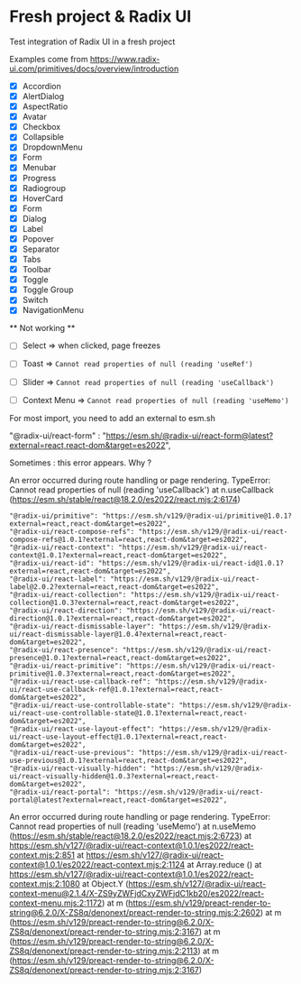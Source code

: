 # Fresh project & Radix UI

Test integration of Radix UI in a fresh project

Examples come from https://www.radix-ui.com/primitives/docs/overview/introduction

- [x] Accordion
- [x] AlertDialog
- [x] AspectRatio
- [x] Avatar
- [x] Checkbox
- [x] Collapsible
- [x] DropdownMenu
- [x] Form
- [x] Menubar
- [x] Progress
- [x] Radiogroup
- [x] HoverCard
- [x] Form
- [x] Dialog
- [x] Label
- [x] Popover
- [x] Separator
- [x] Tabs
- [x] Toolbar
- [x] Toggle
- [x] Toggle Group
- [x] Switch
- [x] NavigationMenu

** Not working **
- [ ] Select => when clicked, page freezes
- [ ] Toast => `Cannot read properties of null (reading 'useRef')`
- [ ] Slider => `Cannot read properties of null (reading 'useCallback')`
- [ ] Context Menu => `Cannot read properties of null (reading 'useMemo')`


For most import, you need to add an external to esm.sh

"@radix-ui/react-form" :
"https://esm.sh/@radix-ui/react-form@latest?external=react,react-dom&target=es2022",


Sometimes : this error appears. Why ?

An error occurred during route handling or page rendering. TypeError: Cannot
read properties of null (reading 'useCallback') at n.useCallback
(https://esm.sh/stable/react@18.2.0/es2022/react.mjs:2:6174)

    "@radix-ui/primitive": "https://esm.sh/v129/@radix-ui/primitive@1.0.1?external=react,react-dom&target=es2022",
    "@radix-ui/react-compose-refs": "https://esm.sh/v129/@radix-ui/react-compose-refs@1.0.1?external=react,react-dom&target=es2022",
    "@radix-ui/react-context": "https://esm.sh/v129/@radix-ui/react-context@1.0.1?external=react,react-dom&target=es2022",
    "@radix-ui/react-id": "https://esm.sh/v129/@radix-ui/react-id@1.0.1?external=react,react-dom&target=es2022",
    "@radix-ui/react-label": "https://esm.sh/v129/@radix-ui/react-label@2.0.2?external=react,react-dom&target=es2022",
    "@radix-ui/react-collection": "https://esm.sh/v129/@radix-ui/react-collection@1.0.3?external=react,react-dom&target=es2022",
    "@radix-ui/react-direction": "https://esm.sh/v129/@radix-ui/react-direction@1.0.1?external=react,react-dom&target=es2022",
    "@radix-ui/react-dismissable-layer": "https://esm.sh/v129/@radix-ui/react-dismissable-layer@1.0.4?external=react,react-dom&target=es2022",
    "@radix-ui/react-presence": "https://esm.sh/v129/@radix-ui/react-presence@1.0.1?external=react,react-dom&target=es2022",
    "@radix-ui/react-primitive": "https://esm.sh/v129/@radix-ui/react-primitive@1.0.3?external=react,react-dom&target=es2022",
    "@radix-ui/react-use-callback-ref": "https://esm.sh/v129/@radix-ui/react-use-callback-ref@1.0.1?external=react,react-dom&target=es2022",
    "@radix-ui/react-use-controllable-state": "https://esm.sh/v129/@radix-ui/react-use-controllable-state@1.0.1?external=react,react-dom&target=es2022",
    "@radix-ui/react-use-layout-effect": "https://esm.sh/v129/@radix-ui/react-use-layout-effect@1.0.1?external=react,react-dom&target=es2022",
    "@radix-ui/react-use-previous": "https://esm.sh/v129/@radix-ui/react-use-previous@1.0.1?external=react,react-dom&target=es2022",
    "@radix-ui/react-visually-hidden": "https://esm.sh/v129/@radix-ui/react-visually-hidden@1.0.3?external=react,react-dom&target=es2022",
    "@radix-ui/react-portal": "https://esm.sh/v129/@radix-ui/react-portal@latest?external=react,react-dom&target=es2022",

An error occurred during route handling or page rendering. TypeError: Cannot
read properties of null (reading 'useMemo') at n.useMemo
(https://esm.sh/stable/react@18.2.0/es2022/react.mjs:2:6723) at
https://esm.sh/v127/@radix-ui/react-context@1.0.1/es2022/react-context.mjs:2:851
at
https://esm.sh/v127/@radix-ui/react-context@1.0.1/es2022/react-context.mjs:2:1124
at Array.reduce (<anonymous>) at
https://esm.sh/v127/@radix-ui/react-context@1.0.1/es2022/react-context.mjs:2:1080
at Object.Y
(https://esm.sh/v127/@radix-ui/react-context-menu@2.1.4/X-ZS9yZWFjdCxyZWFjdC1kb20/es2022/react-context-menu.mjs:2:1172)
at m
(https://esm.sh/v129/preact-render-to-string@6.2.0/X-ZS8q/denonext/preact-render-to-string.mjs:2:2602)
at m
(https://esm.sh/v129/preact-render-to-string@6.2.0/X-ZS8q/denonext/preact-render-to-string.mjs:2:3167)
at m
(https://esm.sh/v129/preact-render-to-string@6.2.0/X-ZS8q/denonext/preact-render-to-string.mjs:2:2113)
at m
(https://esm.sh/v129/preact-render-to-string@6.2.0/X-ZS8q/denonext/preact-render-to-string.mjs:2:3167)
